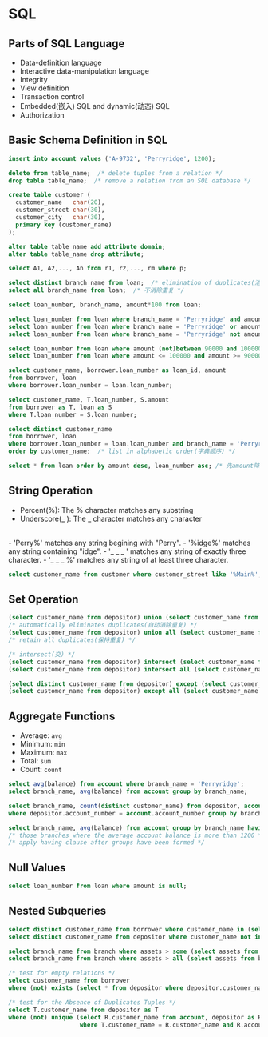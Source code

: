 # SQL

## Parts of SQL Language
- Data-definition language
- Interactive data-manipulation language
- Integrity
- View definition
- Transaction control
- Embedded(嵌入) SQL and dynamic(动态) SQL
- Authorization

## Basic Schema Definition in SQL
``` sql
insert into account values ('A-9732', 'Perryridge', 1200);

delete from table_name;  /* delete tuples from a relation */
drop table table_name;  /* remove a relation from an SQL database */

create table customer (
  customer_name   char(20),
  customer_street char(30),
  customer_city   char(30),
  primary key (customer_name)
);

alter table table_name add attribute domain;
alter table table_name drop attribute;

select A1, A2,..., An from r1, r2,..., rm where p;

select distinct branch_name from loan;  /* elimination of duplicates(消除重复) */
select all branch_name from loan;  /* 不消除重复 */

select loan_number, branch_name, amount*100 from loan;

select loan_number from loan where branch_name = 'Perryridge' and amount > 1200;
select loan_number from loan where branch_name = 'Perryridge' or amount > 1200;
select loan_number from loan where branch_name = 'Perryridge' not amount > 1200;

select loan_number from loan where amount (not)between 90000 and 100000;
select loan_number from loan where amount <= 100000 and amount >= 90000;

select customer_name, borrower.loan_number as loan_id, amount
from borrower, loan
where borrower.loan_number = loan.loan_number;

select customer_name, T.loan_number, S.amount
from borrower as T, loan as S
where T.loan_number = S.loan_number;

select distinct customer_name
from borrower, loan
where borrower.loan_number = loan.loan_number and branch_name = 'Perryridge'
order by customer_name;  /* list in alphabetic order(字典顺序) */

select * from loan order by amount desc, loan_number asc; /* 先amount降序，相同时loan_number升序 */
```

## String Operation
- Percent(%): The % character matches any substring
- Underscore(_ ): The _ character matches any character
<br>
- 'Perry%' matches any string begining with "Perry".
- '%idge%' matches any string containing "idge".
- '_ _ _ ' matches any string of exactly three character.
- '_ _ _ %' matches any string of at least three character.

``` sql
select customer_name from customer where customer_street like '%Main%';
```

## Set Operation
``` sql
(select customer_name from depositor) union (select customer_name from borrower);
/* automatically eliminates duplicates(自动消除重复) */
(select customer_name from depositor) union all (select customer_name from borrower);
/* retain all duplicates(保持重复) */

/* intersect(交) */
(select customer_name from depositor) intersect (select customer_name from borrower);
(select customer_name from depositor) intersect all (select customer_name from borrower);

(select distinct customer_name from depositor) except (select customer_name from borrower);
(select customer_name from depositor) except all (select customer_name from borrower);

```

## Aggregate Functions
- Average: `avg`
- Minimum: `min`
- Maximum: `max`
- Total: `sum`
- Count: `count`
``` sql
select avg(balance) from account where branch_name = 'Perryridge';
select branch_name, avg(balance) from account group by branch_name;

select branch_name, count(distinct customer_name) from depositor, account
where depositor.account_number = account.account_number group by branch_name;

select branch_name, avg(balance) from account group by branch_name having avg(balance) > 1200;
/* those branches where the average account balance is more than 1200 */
/* apply having clause after groups have been formed */
```

## Null Values
``` sql
select loan_number from loan where amount is null;
```

## Nested Subqueries
``` sql
select distinct customer_name from borrower where customer_name in (select customer_name from depositor);
select distinct customer_name from depositor where customer_name not in ('Smith', 'Jones');

select branch_name from branch where assets > some (select assets from branch where branch_city = 'Brooklyn');
select branch_name from branch where assets > all (select assets from branch where branch_city = 'Brooklyn');

/* test for empty relations */
select customer_name from borrower
where (not) exists (select * from depositor where depositor.customer_name = borrower.customer_name);

/* test for the Absence of Duplicates Tuples */
select T.customer_name from depositor as T
where (not) unique (select R.customer_name from account, depositor as R
                    where T.customer_name = R.customer_name and R.account_number = account.account_number);


```
